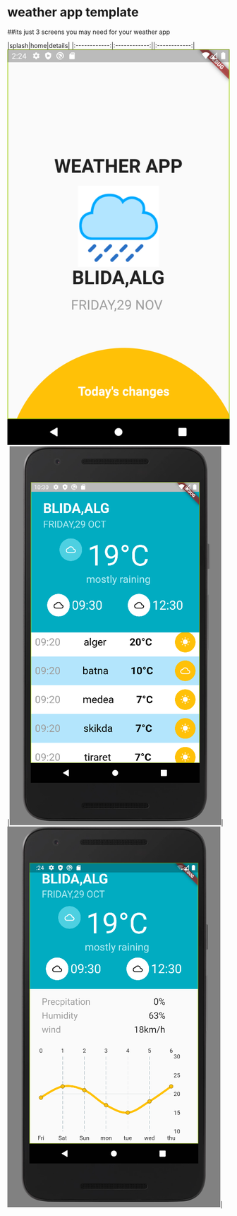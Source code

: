 # weather app template

##its just 3 screens you may need for your weather app

|splash|home|details|
|:------------:|:------------:||:------------:|
![spash](readme_assets/splash.png)|![home](readme_assets/home.PNG)|![details](readme_assets/details.PNG)|

